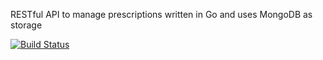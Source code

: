 
RESTful API to manage prescriptions written in Go and uses MongoDB as storage

[![Build Status](https://travis-ci.com/gonzaloescobar/prescription.svg?branch=master)](https://travis-ci.com/gonzaloescobar/prescription)

